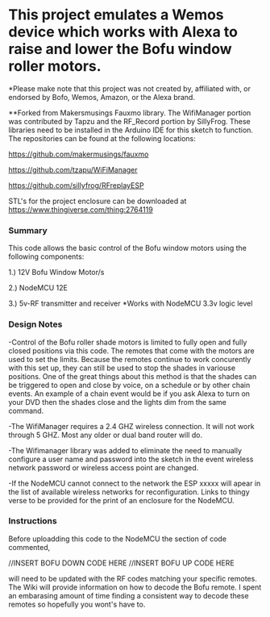 # This project emulates a Wemos device which works with Alexa to raise and lower the Bofu window roller motors.  
*Please make note that this project was not created by, affiliated with, or endorsed by Bofo, Wemos, Amazon, or the Alexa brand.

**Forked from Makersmusings Fauxmo library.  The WifiManager portion was contributed by Tapzu and the RF_Record portion by SillyFrog.  These libraries need to be installed in the Arduino IDE for this sketch to function. The repositories can be found at the following locations:

https://github.com/makermusings/fauxmo

https://github.com/tzapu/WiFiManager

https://github.com/sillyfrog/RFreplayESP

STL's for the project enclosure can be downloaded at 
https://www.thingiverse.com/thing:2764119

### Summary

This code allows the basic control of the Bofu window motors using the following components:

1.) 12V Bofu Window Motor/s

2.) NodeMCU 12E

3.) 5v-RF transmitter and receiver *Works with NodeMCU 3.3v logic level

### Design Notes
-Control of the Bofu roller shade motors is limited to fully open and fully closed positions via this code.  The remotes that come with the motors are used to set the limits.  Because the remotes continue to work concurently with this set up, they can still be used to stop the shades in variouse positions.  One of the great things about this method is that the shades can be triggered to open and close by voice, on a schedule or by other chain events.  An example of a chain event would be if you ask Alexa to turn on your DVD then the shades close and the lights dim from the same command.

-The WifiManager requires a 2.4 GHZ wireless connection. It will not work through 5 GHZ. Most any older or dual band router will do.

-The Wifimanager library was added to eliminate the need to manually configure a user name and password into the sketch in the event wireless network password or wireless access point are changed.

-If the NodeMCU cannot connect to the network the ESP xxxxx will apear in the list of available wireless networks for reconfiguration.
Links to thingy verse to be provided for the print of an enclosure for the NodeMCU.

### Instructions

Before uploadding this code to the NodeMCU the section of code commented, 

//INSERT BOFU DOWN CODE HERE
//INSERT BOFU UP CODE HERE

will need to be updated with the RF codes matching your specific remotes. The Wiki will provide information on how to decode the Bofu remote. I spent an embarasing amount of time finding a consistent way to decode these remotes so hopefully you wont's have to.
